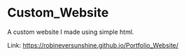 # Custom_Website
A custom website I made using simple html.

Link: https://robineversunshine.github.io/Portfolio_Website/
